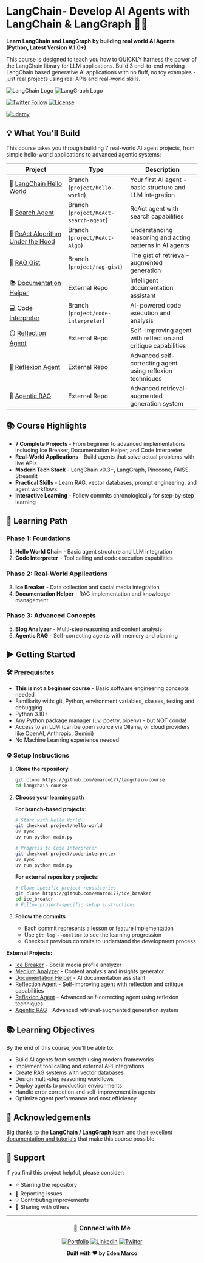 # LangChain- Develop AI Agents with LangChain & LangGraph 🦜🔗

**Learn LangChain and LangGraph by building real world AI Agents (Python, Latest Version V.1.0+)**

This course is designed to teach you how to QUICKLY harness the power of the LangChain library for LLM applications. Build 3 end-to-end working LangChain based generative AI applications with no fluff, no toy examples - just real projects using real APIs and real-world skills.

![LangChain Logo](/static/LangChain-logo.svg)
![LangGraph Logo](/static/LangGraph%20wordmark%20-%20dark.svg)

[![Twitter Follow](https://img.shields.io/twitter/follow/EdenMarco177?style=social)](https://twitter.com/EdenMarco177)
[![License](https://img.shields.io/badge/License-Apache%202.0-blue.svg)](LICENSE)

[![udemy](https://img.shields.io/badge/LangChain%20Udemy%20Course%20Coupon%20%2412.99-brightgreen)](https://www.udemy.com/course/langchain/?couponCode=OCT-2025)



## 💡 What You'll Build 

This course takes you through building 7 real-world AI agent projects, from simple hello-world applications to advanced agentic systems:

| Project | Type | Description |
|---------|------|-------------|
| 👋 [LangChain Hello World](https://github.com/emarco177/langchain-course/tree/project/hello-world) | Branch (`project/hello-world`) | Your first AI agent - basic structure and LLM integration |
| 🔎 [Search Agent](https://github.com/emarco177/langchain-course/tree/project/ReAct-search-agent) | Branch (`project/ReAct-search-agent`) | ReAct agent with search capabilities |
| 🧠 [ReAct Algorithm Under the Hood](https://github.com/emarco177/langchain-course/tree/project/ReAct-Algo) | Branch (`project/ReAct-Algo`) | Understanding reasoning and acting patterns in AI agents |
| 📄 [RAG Gist](https://github.com/emarco177/langchain-course/tree/project/rag-gist) | Branch (`project/rag-gist`) | The gist of retrieval-augmented generation |
| 📚 [Documentation Helper](https://github.com/emarco177/documentation-helper) | External Repo | Intelligent documentation assistant |
| 💻 [Code Interpreter](https://github.com/emarco177/langchain-course/tree/project/code-interpreter) | Branch (`project/code-interpreter`) | AI-powered code execution and analysis |
| 🪞 [Reflection Agent](https://github.com/emarco177/langgraph-course/tree/project/reflection-agent) | External Repo | Self-improving agent with reflection and critique capabilities |
| 🔄 [Reflexion Agent](https://github.com/emarco177/langgraph-course/tree/project/reflexion-agent) | External Repo | Advanced self-correcting agent using reflexion techniques |
| 🤖 [Agentic RAG](https://github.com/emarco177/langgraph-course/tree/project/agentic-rag) | External Repo | Advanced retrieval-augmented generation system |

## 📚 Course Highlights 

- **7 Complete Projects** - From beginner to advanced implementations including Ice Breaker, Documentation Helper, and Code Interpreter
- **Real-World Applications** - Build agents that solve actual problems with live APIs
- **Modern Tech Stack** - LangChain v0.3+, LangGraph, Pinecone, FAISS, Streamlit
- **Practical Skills** - Learn RAG, vector databases, prompt engineering, and agent workflows
- **Interactive Learning** - Follow commits chronologically for step-by-step learning

## 🤔 Learning Path 

### Phase 1: Foundations
1. **Hello World Chain** - Basic agent structure and LLM integration
2. **Code Interpreter** - Tool calling and code execution capabilities

### Phase 2: Real-World Applications
3. **Ice Breaker** - Data collection and social media integration
4. **Documentation Helper** - RAG implementation and knowledge management

### Phase 3: Advanced Concepts
5. **Blog Analyzer** - Multi-step reasoning and content analysis
6. **Agentic RAG** - Self-correcting agents with memory and planning

## ▶️ Getting Started 

### 🛠️ Prerequisites 
- **This is not a beginner course** - Basic software engineering concepts needed
- Familiarity with: git, Python, environment variables, classes, testing and debugging
- Python 3.10+
- Any Python package manager (uv, poetry, pipenv) - but NOT conda!
- Access to an LLM (can be open source via Ollama, or cloud providers like OpenAI, Anthropic, Gemini)
- No Machine Learning experience needed

### ⚙️ Setup Instructions 

1. **Clone the repository**
   ```bash
   git clone https://github.com/emarco177/langchain-course
   cd langchain-course
   ```
2. **Choose your learning path**
   
   **For branch-based projects:**
   ```bash
   # Start with Hello World
   git checkout project/hello-world
   uv sync
   uv run python main.py
   
   # Progress to Code Interpreter
   git checkout project/code-interpreter
   uv sync
   uv run python main.py
   ```
   
   **For external repository projects:**
   ```bash
   # Clone specific project repositories
   git clone https://github.com/emarco177/ice_breaker
   cd ice_breaker
   # Follow project-specific setup instructions
   ```

3. **Follow the commits**
   - Each commit represents a lesson or feature implementation
   - Use `git log --oneline` to see the learning progression
   - Checkout previous commits to understand the development process

**External Projects:**
- [Ice Breaker](https://github.com/emarco177/ice_breaker) - Social media profile analyzer
- [Medium Analyzer](https://github.com/emarco177/blog-analyzer) - Content analysis and insights generator
- [Documentation Helper](https://github.com/emarco177/documentation-helper) - AI documentation assistant
- [Reflection Agent](https://github.com/emarco177/langgraph-course/tree/project/reflection-agent) - Self-improving agent with reflection and critique capabilities
- [Reflexion Agent](https://github.com/emarco177/langgraph-course/tree/project/reflexion-agent) - Advanced self-correcting agent using reflexion techniques
- [Agentic RAG](https://github.com/emarco177/langgraph-course/tree/project/agentic-rag) - Advanced retrieval-augmented generation system


## 📚 Learning Objectives 

By the end of this course, you'll be able to:

- Build AI agents from scratch using modern frameworks
- Implement tool calling and external API integrations
- Create RAG systems with vector databases
- Design multi-step reasoning workflows
- Deploy agents to production environments
- Handle error correction and self-improvement in agents
- Optimize agent performance and cost efficiency





## 🙏 Acknowledgements 

Big thanks to the **LangChain / LangGraph** team and their excellent [documentation and tutorials](https://langchain-ai.github.io/langgraph/tutorials/introduction/) that make this course possible.

## 🌟 Support

If you find this project helpful, please consider:
- ⭐ Starring the repository
- 🐛 Reporting issues
- 💡 Contributing improvements
- 📢 Sharing with others

---

<div align="center">

### 🔗 Connect with Me

[![Portfolio](https://img.shields.io/badge/Portfolio-000?style=for-the-badge&logo=ko-fi&logoColor=white)](https://www.udemy.com/course/langchain/?referralCode=D981B8213164A3EA91AC)
[![LinkedIn](https://img.shields.io/badge/LinkedIn-0A66C2?style=for-the-badge&logo=linkedin&logoColor=white)](https://www.linkedin.com/in/eden-marco/)
[![Twitter](https://img.shields.io/badge/Twitter-1DA1F2?style=for-the-badge&logo=twitter&logoColor=white)](https://twitter.com/EdenEmarco177)

**Built with ❤️ by Eden Marco**

</div>

